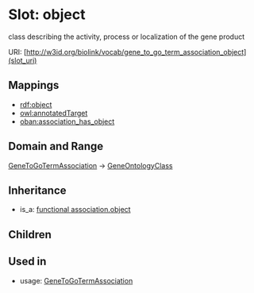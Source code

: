 # Slot: object


class describing the activity, process or localization of the gene product

URI: [http://w3id.org/biolink/vocab/gene_to_go_term_association_object](slot_uri)
## Mappings

 * [rdf:object](http://purl.obolibrary.org/obo/rdf_object)
 * [owl:annotatedTarget](http://purl.obolibrary.org/obo/owl_annotatedTarget)
 * [oban:association_has_object](http://purl.obolibrary.org/obo/oban_association_has_object)
## Domain and Range

[GeneToGoTermAssociation](GeneToGoTermAssociation.md) -> [GeneOntologyClass](GeneOntologyClass.md)
## Inheritance

 *  is_a: [functional association.object](functional_association_object.md)
## Children

## Used in

 *  usage: [GeneToGoTermAssociation](GeneToGoTermAssociation.md)
